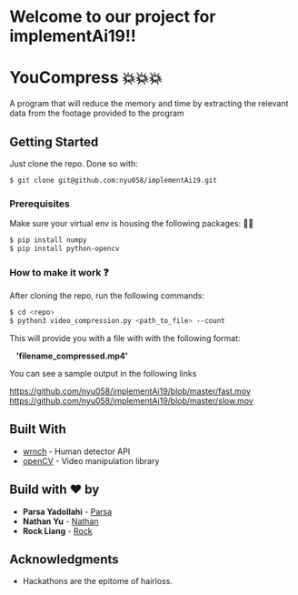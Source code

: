 # Welcome to our project for implementAi19!!
# YouCompress :collision::collision::collision:

A program that will reduce the memory and time by extracting the relevant data from the footage provided to the program

## Getting Started

Just clone the repo. Done so with:
```bash
$ git clone git@github.com:nyu058/implementAi19.git
```

### Prerequisites

Make sure your virtual env is housing the following packages: :gift::gift:
```bash
$ pip install numpy
$ pip install python-opencv
```

### How to make it work :question:

After cloning the repo, run the following commands:

```bash
$ cd <repo>
$ python3 video_compression.py <path_to_file> --count
```
This will provide you with a file with with the following format:

&nbsp;&nbsp; **'filename_compressed.mp4'**

You can see a sample output in the following links

https://github.com/nyu058/implementAi19/blob/master/fast.mov
https://github.com/nyu058/implementAi19/blob/master/slow.mov

## Built With
* [wrnch](https://devportal.wrnch.ai/wrnchcloud/api_docs#introduction) - Human detector API
* [openCV](https://opencv.org/) - Video manipulation library

## Build with :heart: by

* **Parsa Yadollahi** - [Parsa](https://github.com/ParsaYadollahi)
* **Nathan Yu** - [Nathan](http://github.com/nyu058/)
* **Rock Liang** - [Rock](https://github.com/Riotpiaole)


## Acknowledgments

* Hackathons are the epitome of hairloss. 
